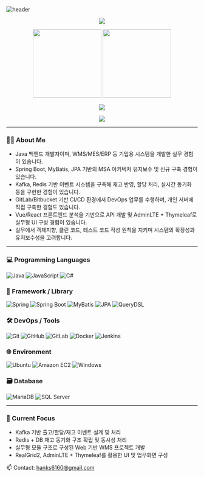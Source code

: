 ![header](https://capsule-render.vercel.app/api?type=waving&color=gradient&height=280&section=header&text=Hello%20World!&fontSize=80&fontAlignY=40&desc=Backend%20Developer%20%7C%20WMS%2FMES%20%7C%20Kafka%20%7C%20CI%2FCD&descAlignY=60&animation=fadeIn)

<p align="center">
  <img src="https://github-profile-trophy.vercel.app/?username=KyungSoo-Han&theme=onedark&row=1&margin-w=10"/>
</p>

<p align="center">
  <img src="https://github-readme-stats.vercel.app/api?username=KyungSoo-Han&show_icons=true&theme=radical" height="180"/>
  <img src="https://github-readme-stats.vercel.app/api/top-langs/?username=KyungSoo-Han&layout=compact&theme=radical" height="180"/>
</p>

<p align="center">
  <img src="https://streak-stats.demolab.com?user=KyungSoo-Han&theme=radical&date_format=M%20j%5B%2C%20Y%5D"/>
</p>

<p align="center">
  <img src="https://raw.githubusercontent.com/KyungSoo-Han/KyungSoo-Han/output/github-contribution-grid-snake.svg"/>
</p>

---

### 🧑‍💻 About Me
- Java 백엔드 개발자이며, WMS/MES/ERP 등 기업용 시스템을 개발한 실무 경험이 있습니다.
- Spring Boot, MyBatis, JPA 기반의 MSA 아키텍처 유지보수 및 신규 구축 경험이 있습니다.
- Kafka, Redis 기반 이벤트 시스템을 구축해 재고 반영, 할당 처리, 실시간 동기화 등을 구현한 경험이 있습니다.
- GitLab/Bitbucket 기반 CI/CD 환경에서 DevOps 업무를 수행하며, 개인 서버에 직접 구축한 경험도 있습니다.
- Vue/React 프론트엔드 분석을 기반으로 API 개발 및 AdminLTE + Thymeleaf로 실무형 UI 구성 경험이 있습니다.
- 실무에서 객체지향, 클린 코드, 테스트 코드 작성 원칙을 지키며 시스템의 확장성과 유지보수성을 고려합니다.

---

### 💻 Programming Languages
![Java](https://img.shields.io/badge/Java-FB542B?style=flat&logo=OpenJDK&logoColor=white)
![JavaScript](https://img.shields.io/badge/JavaScript-F7DF1E?style=flat&logo=JavaScript&logoColor=black)
![C#](https://img.shields.io/badge/C%23-239120?style=flat&logo=csharp&logoColor=white)

### 🧰 Framework / Library
![Spring](https://img.shields.io/badge/Spring-6DB33F?style=flat&logo=Spring&logoColor=white)
![Spring Boot](https://img.shields.io/badge/Spring%20Boot-6DB33F?style=flat&logo=Spring-Boot&logoColor=white)
![MyBatis](https://img.shields.io/badge/MyBatis-181717?style=flat&logoColor=white)
![JPA](https://img.shields.io/badge/JPA-181717?style=flat&logoColor=white)
![QueryDSL](https://img.shields.io/badge/QueryDSL-181717?style=flat&logoColor=white)

### 🛠️ DevOps / Tools
![Git](https://img.shields.io/badge/Git-F05032?style=flat&logo=Git&logoColor=white)
![GitHub](https://img.shields.io/badge/GitHub-181717?style=flat&logo=GitHub&logoColor=white)
![GitLab](https://img.shields.io/badge/GitLab-FC6D26?style=flat&logo=GitLab&logoColor=white)
![Docker](https://img.shields.io/badge/Docker-2496ED?style=flat&logo=Docker&logoColor=white)
![Jenkins](https://img.shields.io/badge/Jenkins-D24939?style=flat&logo=Jenkins&logoColor=white)

### 🌐 Environment
![Ubuntu](https://img.shields.io/badge/Ubuntu-E95420?style=flat&logo=Ubuntu&logoColor=white)
![Amazon EC2](https://img.shields.io/badge/Amazon%20EC2-FF9900?style=flat&logo=amazon-ec2&logoColor=white)
![Windows](https://img.shields.io/badge/Windows-0078D6?style=flat&logo=Windows&logoColor=white)

### 🗃️ Database
![MariaDB](https://img.shields.io/badge/MariaDB-003545?style=flat&logo=MariaDB&logoColor=white)
![SQL Server](https://img.shields.io/badge/Microsoft%20SQL%20Server-CC2927?style=flat&logo=microsoftsqlserver&logoColor=white)

---

### 🔭 Current Focus
- Kafka 기반 출고/할당/재고 이벤트 설계 및 처리
- Redis + DB 재고 동기화 구조 확립 및 동시성 처리
- 실무형 모듈 구조로 구성된 Web 기반 WMS 프로젝트 개발
- RealGrid2, AdminLTE + Thymeleaf를 활용한 UI 및 업무화면 구성

📫 Contact: hanks6160@gmail.com
